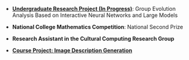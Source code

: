 - **[Undergraduate Research Project (In Progress)](http://10.3.240.168/program.do?id=8112)**: Group Evolution Analysis Based on Interactive Neural Networks and Large Models  

- **National College Mathematics Competition**: National Second Prize  

- **Research Assistant in the Cultural Computing Research Group**  

- **[Course Project: Image Description Generation](https://github.com/liangdove/NNDL-ImageCaption)**  


